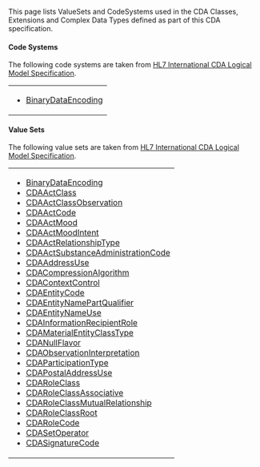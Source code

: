 
This page lists ValueSets and CodeSystems used in the CDA Classes, Extensions and Complex Data Types defined as part of this CDA specification. 

#### Code Systems

The following code systems are taken from [HL7 International CDA Logical Model Specification](https://hl7.org/cda/stds/core/2.0.0-sd-snapshot1/).

<table class="cda-table">
    <tbody>
    <tr>
        <td>
            <ul>
                <li><a href="CodeSystem-BinaryDataEncoding.html">BinaryDataEncoding</a></li>
            </ul>
        </td>
    </tr>
    </tbody>
</table>



#### Value Sets

The following value sets are taken from [HL7 International CDA Logical Model Specification](https://hl7.org/cda/stds/core/2.0.0-sd-snapshot1/).

<table class="cda-table">
    <tbody>
    <tr>
        <td>
            <ul>
                <li><a href="ValueSet-BinaryDataEncoding.html">BinaryDataEncoding</a></li>
                <li><a href="ValueSet-CDAActClass.html">CDAActClass</a></li>
                <li><a href="ValueSet-CDAActClassObservation.html">CDAActClassObservation</a></li>
                <li><a href="ValueSet-CDAActCode.html">CDAActCode</a></li>
                <li><a href="ValueSet-CDAActMood.html">CDAActMood</a></li>
                <li><a href="ValueSet-CDAActMoodIntent.html">CDAActMoodIntent</a></li>
                <li><a href="ValueSet-CDAActRelationshipType.html">CDAActRelationshipType</a></li>
                <li><a href="ValueSet-CDAActSubstanceAdministrationCode.html">CDAActSubstanceAdministrationCode</a></li>
                <li><a href="ValueSet-CDAAddressUse.html">CDAAddressUse</a></li>
                <li><a href="ValueSet-CDACompressionAlgorithm.html">CDACompressionAlgorithm</a></li>
                <li><a href="ValueSet-CDAContextControl.html">CDAContextControl</a></li>
                <li><a href="ValueSet-CDAEntityCode.html">CDAEntityCode</a></li>
                <li><a href="ValueSet-CDAEntityNamePartQualifier.html">CDAEntityNamePartQualifier</a></li>
                <li><a href="ValueSet-CDAEntityNameUse.html">CDAEntityNameUse</a></li>
                <li><a href="ValueSet-CDAInformationRecipientRole.html">CDAInformationRecipientRole</a></li>
                <li><a href="ValueSet-CDAMaterialEntityClassType.html">CDAMaterialEntityClassType</a></li>
                <li><a href="ValueSet-CDANullFlavor.html">CDANullFlavor</a></li>
                <li><a href="ValueSet-CDAObservationInterpretation.html">CDAObservationInterpretation</a></li>
                <li><a href="ValueSet-CDAParticipationType.html">CDAParticipationType</a></li>
                <li><a href="ValueSet-CDAPostalAddressUse.html">CDAPostalAddressUse</a></li>
                <li><a href="ValueSet-CDARoleClass.html">CDARoleClass</a></li>
                <li><a href="ValueSet-CDARoleClassAssociative.html">CDARoleClassAssociative</a></li>
                <li><a href="ValueSet-CDARoleClassMutualRelationship.html">CDARoleClassMutualRelationship</a></li>
                <li><a href="ValueSet-CDARoleClassRoot.html">CDARoleClassRoot</a></li>
                <li><a href="ValueSet-CDARoleCode.html">CDARoleCode</a></li>
                <li><a href="ValueSet-CDASetOperator.html">CDASetOperator</a></li>
                <li><a href="ValueSet-CDASignatureCode.html">CDASignatureCode</a></li>
            </ul>
        </td>
    </tr>
    </tbody>
</table>
